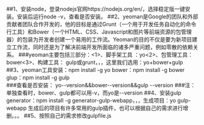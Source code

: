 ##1、安装node，登录nodejs官网https://nodejs.org/en/，选择稳定版一键安装。安装后运行node -v，查看是否安装。
##2、yeoman是Google的团队和外部贡献者团队合作开发的，他的目标是通过Grunt（一个用于开发任务自动化的命令行工具）和Bower（一个HTML、CSS、Javascript和图片等前端资源的包管理器）的包装为开发者创建一个易用的工作流。Yeoman的目的不仅是要为新项目建立工作流，同时还是为了解决前端开发所面临的诸多严重问题，例如零散的依赖关系。
###yeoman主要包括三部分：<1>、脚手架工具 ：yo<2>、包管理工具：bower<3>、构建工具： gulp或grunt，，，这里我们选用：yo+bower+gulp
##3、yeoman工具安装：npm install -g yo  bower：npm install -g bower  glup：npm install -g gulp  
###查看是否安装： yo--version&&bower--version&&gulp --version
###注：单独查看时，bower、gulp都可以用-v，而yo是--version
##4、安装gulp generator：npm install -g generator-gulp-webapp，，，生成项目：yo gulp-webapp  生成后的项目有许多常用的gulp插件，也可以根据自己的需求进行增删。。。
##5、按照自己的需求修改gulpfile.js
